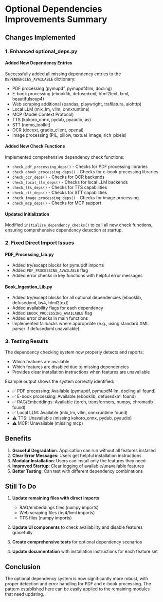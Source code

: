 # Optional Dependencies Improvements Summary

## Changes Implemented

### 1. Enhanced optional_deps.py

#### Added New Dependency Entries
Successfully added all missing dependency entries to the `DEPENDENCIES_AVAILABLE` dictionary:
- PDF processing (pymupdf, pymupdf4llm, docling)
- E-book processing (ebooklib, defusedxml, html2text, lxml, beautifulsoup4)
- Web scraping additional (pandas, playwright, trafilatura, aiohttp)
- Local LLM (mlx_lm, vllm, onnxruntime)
- MCP (Model Context Protocol)
- TTS (kokoro_onnx, pydub, pyaudio, av)
- STT (nemo_toolkit)
- OCR (docext, gradio_client, openai)
- Image processing (PIL, pillow, textual_image, rich_pixels)

#### Added New Check Functions
Implemented comprehensive dependency check functions:
- `check_pdf_processing_deps()` - Checks for PDF processing libraries
- `check_ebook_processing_deps()` - Checks for e-book processing libraries
- `check_ocr_deps()` - Checks for OCR backends
- `check_local_llm_deps()` - Checks for local LLM backends
- `check_tts_deps()` - Checks for TTS capabilities
- `check_stt_deps()` - Checks for STT capabilities
- `check_image_processing_deps()` - Checks for image processing
- `check_mcp_deps()` - Checks for MCP support

#### Updated Initialization
Modified `initialize_dependency_checks()` to call all new check functions, ensuring comprehensive dependency detection at startup.

### 2. Fixed Direct Import Issues

#### PDF_Processing_Lib.py
- Added try/except blocks for pymupdf imports
- Added `PDF_PROCESSING_AVAILABLE` flag
- Added error checks in key functions with helpful error messages

#### Book_Ingestion_Lib.py
- Added try/except blocks for all optional dependencies (ebooklib, defusedxml, bs4, html2text)
- Added availability flags for each dependency
- Added `EBOOK_PROCESSING_AVAILABLE` flag
- Added error checks in main functions
- Implemented fallbacks where appropriate (e.g., using standard XML parser if defusedxml unavailable)

### 3. Testing Results

The dependency checking system now properly detects and reports:
- Which features are available
- Which features are disabled due to missing dependencies
- Provides clear installation instructions when features are unavailable

Example output shows the system correctly identified:
- ✅ PDF processing: Available (pymupdf, pymupdf4llm, docling all found)
- ✅ E-book processing: Available (ebooklib, defusedxml found)
- ✅ RAG/Embeddings: Available (torch, transformers, numpy, chromadb found)
- ✅ Local LLM: Available (mlx_lm, vllm, onnxruntime found)
- ⚠️ TTS: Unavailable (missing kokoro_onnx, pydub, pyaudio)
- ⚠️ MCP: Unavailable (missing mcp)

## Benefits

1. **Graceful Degradation**: Application can run without all features installed
2. **Clear Error Messages**: Users get helpful installation instructions
3. **Modular Installation**: Users can install only the features they need
4. **Improved Startup**: Clear logging of available/unavailable features
5. **Better Testing**: Can test with different dependency combinations

## Still To Do

1. **Update remaining files with direct imports**:
   - RAG/embeddings files (numpy imports)
   - Web scraping files (bs4/lxml imports)
   - TTS files (numpy imports)

2. **Update UI components** to check availability and disable features gracefully

3. **Create comprehensive tests** for optional dependency scenarios

4. **Update documentation** with installation instructions for each feature set

## Conclusion

The optional dependency system is now significantly more robust, with proper detection and error handling for PDF and e-book processing. The pattern established here can be easily applied to the remaining modules that need updating.